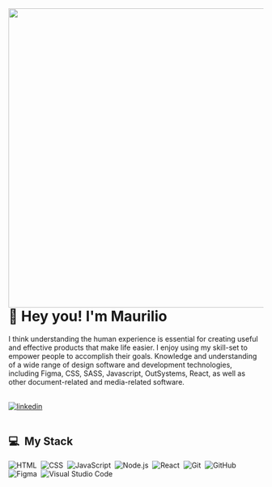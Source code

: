 
<img align="right" height="590em" src="https://user-images.githubusercontent.com/34256490/164503526-25104e5e-5d08-47ef-9c8a-e90cfb5f19a7.png"/>
<h1 align="left">👋 Hey you! I'm Maurilio </h1>

I think understanding the human experience is essential for creating useful and effective products that make life easier. I enjoy using my skill-set to empower people to accomplish their goals. Knowledge and understanding of a wide range of design software and development technologies, including Figma, CSS, SASS, Javascript, OutSystems, React, as well as other document-related and media-related software.
<br><br>

<a href="https://linkedin.com/in/1mauriliosouza" target="_blank">
  <img align="center" src="https://img.shields.io/badge/Linkedin-Maurilio%20Souza-%23121214" alt="linkedin"/>
</a>
<br><br>

## 💻 &nbsp;My Stack

![HTML](https://img.shields.io/badge/-HTML-05122A?style=flat&logo=HTML5)&nbsp;
![CSS](https://img.shields.io/badge/-CSS-05122A?style=flat&logo=CSS3&logoColor=1572B6)&nbsp;
![JavaScript](https://img.shields.io/badge/-JavaScript-05122A?style=flat&logo=javascript)&nbsp;
![Node.js](https://img.shields.io/badge/-Node.js-05122A?style=flat&logo=node.js)&nbsp;
![React](https://img.shields.io/badge/-React-05122A?style=flat&logo=react)&nbsp;
![Git](https://img.shields.io/badge/-Git-05122A?style=flat&logo=git)&nbsp;
![GitHub](https://img.shields.io/badge/-GitHub-05122A?style=flat&logo=github)&nbsp;
![Figma](https://img.shields.io/badge/-Figma-05122A?style=flat&logo=figma)&nbsp;
![Visual Studio Code](https://img.shields.io/badge/-Visual%20Studio%20Code-05122A?style=flat&logo=visual-studio-code&logoColor=007ACC)&nbsp;
